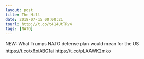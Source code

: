 ```yaml
---
layout: post
title: The Hill
date: 2018-07-15 00:00:21
tourl: http://t.co/t414UtTRv4
tags: [NATO]
---
```

NEW: What Trumps NATO defense plan would mean for the US https://t.co/x6xiABG1ai https://t.co/pLAAWK2mko